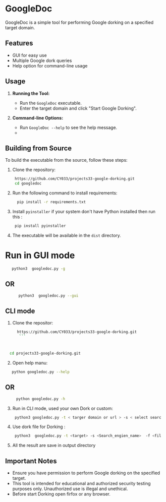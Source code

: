 # GoogleDoc

GoogleDoc is a simple tool for performing Google dorking on a specified target domain. 

## Features

- GUI for easy use
- Multiple Google dork queries
- Help option for command-line usage

## Usage

1. **Running the Tool:**
    - Run the `GoogleDoc` executable.
    - Enter the target domain and click "Start Google Dorking".

2. **Command-line Options:**
    - Run `GoogleDoc --help` to see the help message.
    - 

## Building from Source

To build the executable from the source, follow these steps:

1. Clone the repository:
    ```sh
     https://github.com/CY033/projects33-google-dorking.git
     cd googledoc
    ```
 
2. Run the following command to install requirements:
    ```sh
      pip install -r requirements.txt
    ```
3. Install `pyinstaller` if your system don't have Python installed then run this :
    ```sh
     pip install pyinstaller
    ```

5. The executable will be available in the `dist` directory.


# Run in GUI mode
   
 ```sh
    python3  googledoc.py -g
   ```
 ##                     OR 
```sh
      python3  googledoc.py --gui
   ```

## CLI mode
1. Clone the repositor:
    ```sh
      https://github.com/CY033/projects33-google-dorking.git
       ```
#   
   ```sh
     cd projects33-google-dorking.git
   ```
     
2. Open help manu:
```sh
   python googledoc.py --help
   ```
 ##                     OR 
```sh
     python googledoc.py -h
   ```

3. Run in CLI mode, used your own Dork or custom:
    ```sh
     python3 googledoc.py -t < targer domain or url > -s < select search engine >  -d < dork >   

    ```

4. Use dork file for Dorking :
    ```sh
     python3  googledoc.py -t <target> -s <Search_engien_name>  -f <file path name or path > 
    ```
5. All the result are  save in output directory  


## Important Notes

- Ensure you have permission to perform Google dorking on the specified target.
- This tool is intended for educational and authorized security testing purposes only. Unauthorized use is illegal and unethical.
- Before start Dorking open firfox or any browser.



